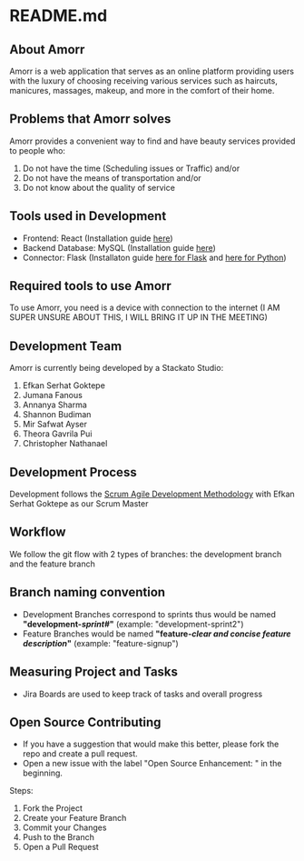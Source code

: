 # README.md

## About Amorr
Amorr is a web application that serves as an online platform providing users with the luxury of choosing receiving various services such as haircuts, manicures, massages, makeup, and more in the comfort of their home.

## Problems that Amorr solves
Amorr provides a convenient way to find and have beauty services provided to people who:
1. Do not have the time (Scheduling issues or Traffic) and/or
2. Do not have the means of transportation and/or
3. Do not know about the quality of service

## Tools used in Development
- Frontend: React (Installation guide [here](https://reactjs.org/docs/getting-started.html))
- Backend Database: MySQL (Installation guide [here](https://dev.mysql.com/doc/mysql-installation-excerpt/5.7/en/))
- Connector: Flask (Installaton guide [here for Flask](https://flask.palletsprojects.com/en/2.1.x/installation/) and [here for Python](https://www.python.org/downloads/))

## Required tools to use Amorr
To use Amorr, you need is a device with connection to the internet (I AM SUPER UNSURE ABOUT THIS, I WILL BRING IT UP IN THE MEETING)

## Development Team
Amorr is currently being developed by a Stackato Studio:
1. Efkan Serhat Goktepe
2. Jumana Fanous
3. Annanya Sharma
4. Shannon Budiman
5. Mir Safwat Ayser
6. Theora Gavrila Pui
7. Christopher Nathanael

## Development Process
Development follows the [Scrum Agile Development Methodology](https://www.scrum.org/resources/what-is-scrum) with Efkan Serhat Goktepe as our Scrum Master

## Workflow
We follow the git flow with 2 types of branches: the development branch and the feature branch

## Branch naming convention
- Development Branches correspond to sprints thus would be named __"development-*sprint#*"__ (example: "development-sprint2")
- Feature Branches would be named __"feature-*clear and concise feature description*"__ (example: "feature-signup")

## Measuring Project and Tasks
- Jira Boards are used to keep track of tasks and overall progress

## Open Source Contributing
- If you have a suggestion that would make this better, please fork the repo and create a pull request.
- Open a new issue with the label "Open Source Enhancement: " in the beginning.

Steps:
1. Fork the Project
2. Create your Feature Branch
3. Commit your Changes
4. Push to the Branch
5. Open a Pull Request
